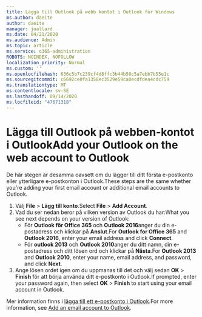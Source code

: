 ```yaml
---
title: Lägga till Outlook på webb kontot i Outlook för Windows
ms.author: daeite
author: daeite
manager: joallard
ms.date: 04/21/2020
ms.audience: Admin
ms.topic: article
ms.service: o365-administration
ROBOTS: NOINDEX, NOFOLLOW
localization_priority: Normal
ms.custom: ''
ms.openlocfilehash: 636c5b7c239cf4d8ffc3b44b50c5a7ebb7b55e1c
ms.sourcegitcommit: c6692ce0fa1358ec3529e59ca0ecdfdea4cdc759
ms.translationtype: MT
ms.contentlocale: sv-SE
ms.lasthandoff: 09/14/2020
ms.locfileid: "47671318"
---
```

# <a name="add-your-outlook-on-the-web-account-to-outlook"></a><span data-ttu-id="677a2-102">Lägga till Outlook på webben-kontot i Outlook</span><span class="sxs-lookup"><span data-stu-id="677a2-102">Add your Outlook on the web account to Outlook</span></span>

<span data-ttu-id="677a2-103">De här stegen är desamma oavsett om du lägger till ditt första e-postkonto eller ytterligare e-postkonton i Outlook.</span><span class="sxs-lookup"><span data-stu-id="677a2-103">These steps are the same whether you're adding your first email account or additional email accounts to Outlook.</span></span>

1. <span data-ttu-id="677a2-104">Välj **File**  >  **Lägg till konto**.</span><span class="sxs-lookup"><span data-stu-id="677a2-104">Select **File** > **Add Account**.</span></span>
1. <span data-ttu-id="677a2-105">Vad du ser nedan beror på vilken version av Outlook du har:</span><span class="sxs-lookup"><span data-stu-id="677a2-105">What you see next depends on your version of Outlook:</span></span>
    - <span data-ttu-id="677a2-106">För **Outlook för Office 365** och **Outlook 2016**anger du din e-postadress och klickar på **Anslut**.</span><span class="sxs-lookup"><span data-stu-id="677a2-106">For **Outlook for Office 365** and **Outlook 2016**, enter your email address and click **Connect**.</span></span>
    - <span data-ttu-id="677a2-107">För **outlook 2013** och **Outlook 2010**anger du ditt namn, din e-postadress och ditt lösen ord och klickar på **Nästa**.</span><span class="sxs-lookup"><span data-stu-id="677a2-107">For **Outlook 2013** and **Outlook 2010**, enter your name, email address, and password, and click **Next**.</span></span>
1. <span data-ttu-id="677a2-108">Ange lösen ordet igen om du uppmanas till det och välj sedan **OK**  >  **Finish** för att börja använda ditt e-postkonto i Outlook.</span><span class="sxs-lookup"><span data-stu-id="677a2-108">If prompted, enter your password again, then select **OK** > **Finish** to start using your email account in Outlook.</span></span>

<span data-ttu-id="677a2-109">Mer information finns i [lägga till ett e-postkonto i Outlook](https://support.office.com/article/6e27792a-9267-4aa4-8bb6-c84ef146101b).</span><span class="sxs-lookup"><span data-stu-id="677a2-109">For more information, see [Add an email account to Outlook](https://support.office.com/article/6e27792a-9267-4aa4-8bb6-c84ef146101b).</span></span>